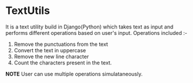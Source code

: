 # TextUtils
It is a text utility build in Django(Python) which takes text as input and performs different operations based on user's input.
Operations included :-
1. Remove the punctuations from the text
2. Convert the text in uppercase
3. Remove the new line character
4. Count the characters present in the text.

**NOTE**
User can use multiple operations simulataneously.
